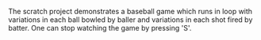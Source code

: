 The scratch project demonstrates a baseball game which runs in loop with variations in each ball bowled by baller and variations in each shot fired by batter. One can stop watching the game by pressing 'S'.
